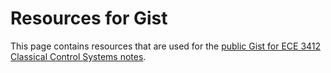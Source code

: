 # Resources for Gist

This page contains resources that are used for the
[public Gist for ECE 3412 Classical Control Systems notes](https://gist.github.com/lduran2/be69fa27d2c7816adc5f42e009b2cb25).